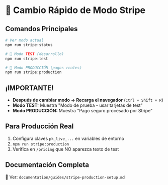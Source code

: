 # 🚀 Cambio Rápido de Modo Stripe

## Comandos Principales

```bash
# Ver modo actual
npm run stripe:status

# 🧪 Modo TEST (desarrollo)
npm run stripe:test

# 🚀 Modo PRODUCCIÓN (pagos reales)
npm run stripe:production
```

## ¡IMPORTANTE!

- **Después de cambiar modo → Recarga el navegador** (`Ctrl + Shift + R`)
- **Modo TEST:** Muestra "Modo de prueba - usar tarjetas de test"
- **Modo PRODUCCIÓN:** Muestra "Pago seguro procesado por Stripe"

## Para Producción Real

1. Configura claves `pk_live_...` en variables de entorno
2. `npm run stripe:production`
3. Verifica en `/pricing` que NO aparezca texto de test

## Documentación Completa

📖 Ver: `documentation/guides/stripe-production-setup.md` 
